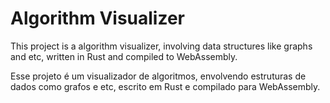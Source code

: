 # Algorithm Visualizer

This project is a algorithm visualizer, involving data structures
like graphs and etc, written in Rust and compiled to WebAssembly.

Esse projeto é um visualizador de algoritmos, envolvendo estruturas de
dados como grafos e etc, escrito em Rust e compilado para WebAssembly.
